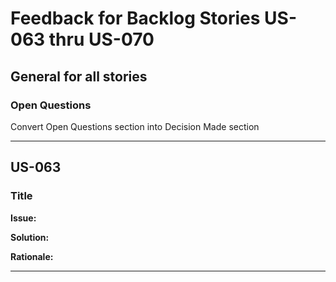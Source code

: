 # Feedback for Backlog Stories US-063 thru US-070

## General for all stories

### Open Questions
Convert Open Questions section into Decision Made section

---

## US-063

### Title

**Issue:**

**Solution:**

**Rationale:**

---
